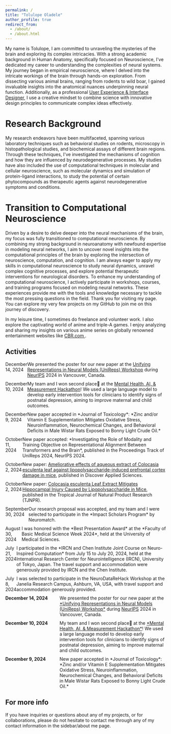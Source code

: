 ```yaml
---
permalink: /
title: "Tolulope Oladele"
author_profile: true
redirect_from: 
  - /about/
  - /about.html
---
```


My name is Tolulope, I am committed to unraveling the mysteries of the brain and exploring its complex intricacies. With a strong academic background in Human Anatomy, specifically focused on Neuroscience, I've dedicated my career to understanding the complexities of neural systems.
My journey began in empirical neuroscience, where I delved into the intricate workings of the brain through hands-on exploration. From dissecting various animal brains, ranging from rodents to wild boar, I gained invaluable insights into the anatomical nuances underpinning neural function.
Additionally, as a professional [User Experience & Interface Designer](https://behance.net/oladeletolu), I use a creative mindset to combine science with innovative design principles to communicate complex ideas effectively.

Research Background
======
My research endeavors have been multifaceted, spanning various laboratory techniques such as behavioral studies on rodents, microscopy in histopathological studies, and biochemical assays of different brain regions. Through these techniques, I've investigated the mechanisms of cognition and how they are influenced by neurodegenerative processes. My studies have also included the use of computational techniques in molecular and cellular neuroscience, such as molecular dynamics and simulation of protein-ligand interactions, to study the potential of certain phytocompounds as therapeutic agents against neurodegenerative symptoms and conditions.

Transition to Computational Neuroscience
======
Driven by a desire to delve deeper into the neural mechanisms of the brain, my focus was fully transitioned to computational neuroscience. By combining my strong background in neuroanatomy with newfound expertise in modeling neural networks, I aim to uncover novel insights into the computational principles of the brain by exploring the intersection of neuroscience, computation, and cognition. I am always eager to apply my skills in computational neuroscience to study neural dynamics, unravel complex cognitive processes, and explore potential therapeutic interventions for neurological disorders.
To enhance my understanding of computational neuroscience, I actively participate in workshops, courses, and training programs focused on modeling neural networks. These experiences provide me with the tools and knowledge necessary to tackle the most pressing questions in the field. Thank you for visiting my page. You can explore my very few projects on my GitHub to join me on this journey of discovery.

In my leisure time, I sometimes do freelance and volunteer work. I also explore the captivating world of anime and triple-A games. I enjoy analyzing and sharing my insights on various anime series on globally renowned entertainment websites like <a href="https://www.cbr.com/author/tolu-oladele/" target="_blank"> CBR.com </a>.

Activities
----------

<div style="display: flex; justify-content: space-between; margin-bottom: 10px;">
  <div>December 14, 2024</div>
  <div>We presented the poster for our new paper at the <a href="https://unireps.org/2024/" target="_blank">Unifying Representations in Neural Models (UniReps) Workshop</a> during <a href="https://neurips.cc/" target="_blank">NeurIPS</a> 2024 in Vancouver, Canada.</div>
</div>

<div style="display: flex; justify-content: space-between; margin-bottom: 10px;">
  <div>December 10, 2024</div>
  <div>My team and I won second place🎊 at the <a href="https://www.linkedin.com/posts/mexacommunity_the-first-mexa-hackathon-was-a-great-success-activity-7272414149920366592-lLSM?utm_source=share&utm_medium=member_desktop" target="_blank">Mental Health, AI, & Measurement Hackathon</a>! We used a large language model to develop early intervention tools for clinicians to identify signs of postnatal depression, aiming to improve maternal and child outcomes.</div>
</div>

<div style="display: flex; justify-content: space-between; margin-bottom: 10px;">
  <div>December 9, 2024</div>
  <div>New paper accepted in *Journal of Toxicology*: *Zinc and/or Vitamin E Supplementation Mitigates Oxidative Stress, Neuroinflammation, Neurochemical Changes, and Behavioral Deficits in Male Wistar Rats Exposed to Bonny Light Crude Oil.*</div>
</div>

<div style="display: flex; justify-content: space-between; margin-bottom: 10px;">
  <div>October 11, 2024</div>
  <div>New paper accepted: *Investigating the Role of Modality and Training Objective on Representational Alignment Between Transformers and the Brain*, published in the Proceedings Track of UniReps 2024, NeurIPS 2024.</div>
</div>

<div style="display: flex; justify-content: space-between; margin-bottom: 10px;">
  <div>October 2, 2024</div>
  <div>New paper: <a href="http://dx.doi.org/10.1007/s42452-024-06120-9" target="_blank">Ameliorative effects of aqueous extract of Colocasia esculenta leaf against lipopolysaccharide-induced prefrontal cortex damage in mice</a>, published in Discover Applied Sciences.</div>
</div>

<div style="display: flex; justify-content: space-between; margin-bottom: 10px;">
  <div>October 2, 2024</div>
  <div>New paper: <a href="https://doi.org/10.26538/tjnpr/v8i9.28" target="_blank">Colocasia esculenta Leaf Extract Mitigates Hippocampal Injury Caused by Lipopolysaccharide in Mice</a>, published in the Tropical Journal of Natural Product Research (TJNPR).</div>
</div>

<div style="display: flex; justify-content: space-between; margin-bottom: 10px;">
  <div>September 30, 2024</div>
  <div>Our research proposal was accepted, and my team and I were selected to participate in the *Impact Scholars Program* by Neuromatch.</div>
</div>

<div style="display: flex; justify-content: space-between; margin-bottom: 10px;">
  <div>August 30, 2024</div>
  <div>I was honored with the *Best Presentation Award* at the *Faculty of Basic Medical Science Week 2024*, held at the University of Medical Sciences.</div>
</div>

<div style="display: flex; justify-content: space-between; margin-bottom: 10px;">
  <div>July 21, 2024</div>
  <div>I participated in the *IRCN and Chen Institute Joint Course on Neuro-Inspired Computation* from July 15 to July 20, 2024, held at the International Research Center for Neurointelligence (IRCN), University of Tokyo, Japan. The travel support and accommodation were generously provided by IRCN and the Chen Institute.</div>
</div>

<div style="display: flex; justify-content: space-between; margin-bottom: 10px;">
  <div>July 8, 2024</div>
  <div>I was selected to participate in the NeuroDataReHack Workshop at the Janelia Research Campus, Ashburn, VA, USA, with travel support and accommodation generously provided.</div>
</div>

<style>
  .news-container {
    display: flex;
    justify-content: space-between;
    align-items: flex-start;
    margin-bottom: 10px;
    gap: 20px; /* Uniform gap between date and event */
  }

  .news-date {
    flex: 0 0 150px; /* Fixed width for date column */
    font-weight: bold;
  }

  .news-event {
    flex: 1; /* Flexible width for the event text */
  }

  /* Responsive Design for Mobile Screens */
  @media (max-width: 768px) {
    .news-container {
      flex-direction: column; /* Stack items vertically on smaller screens */
      gap: 5px;
    }

    .news-date {
      flex: 0;
    }
  }
</style>

<div class="news-container">
  <div class="news-date">December 14, 2024</div>
  <div class="news-event">
    We presented the poster for our new paper at the 
    <a href="https://unireps.org/2024/" target="_blank">*Unifying Representations in Neural Models (UniReps) Workshop*</a> 
    during <a href="https://neurips.cc/" target="_blank">NeurIPS</a> 2024 in Vancouver, Canada.
  </div>
</div>

<div class="news-container">
  <div class="news-date">December 10, 2024</div>
  <div class="news-event">
    My team and I won second place🎊 at the 
    <a href="https://www.linkedin.com/posts/mexacommunity_the-first-mexa-hackathon-was-a-great-success-activity-7272414149920366592-lLSM?utm_source=share&utm_medium=member_desktop" target="_blank">*Mental Health, AI, & Measurement Hackathon*</a>! 
    We used a large language model to develop early intervention tools for clinicians to identify signs of postnatal depression, 
    aiming to improve maternal and child outcomes.
  </div>
</div>

<div class="news-container">
  <div class="news-date">December 9, 2024</div>
  <div class="news-event">
    New paper accepted in *Journal of Toxicology*: 
    *Zinc and/or Vitamin E Supplementation Mitigates Oxidative Stress, Neuroinflammation, Neurochemical Changes, and Behavioral Deficits in Male Wistar Rats Exposed to Bonny Light Crude Oil.*
  </div>
</div>

<!-- Add more events as needed -->

For more info
------
If you have inquiries or questions about any of my projects, or for collaborations, please do not hesitate to contact me through any of my contact information in the sidebar/about me page.

